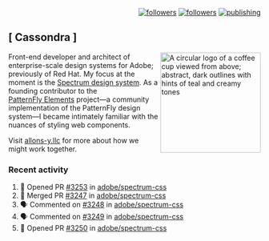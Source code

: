 <p align="right"><a rel="me" href="https://front-end.social/@castastrophe">
    <img alt="followers" title="Follow me on Mastodon" src="https://img.shields.io/mastodon/follow/109297102751309835?domain=https%3A%2F%2Ffront-end.social&label=Follow&logo=mastodon&logoColor=white&style=for-the-badge&labelColor=008080&color=006969"/></a>
  <a href="https://codepen.io/castastrophe/">
    <img alt="followers" title="Follow me on CodePen" src="https://img.shields.io/badge/23-1?color=640464&labelColor=7c007c&style=for-the-badge&logo=codepen&label=Follow"/></a>
<a href="https://castastrophe.medium.com/">
    <img alt="publishing" title="View articles on Medium" src="https://img.shields.io/badge/107-1?color=666&labelColor=444&label=subscribe&logo=medium&logoColor=white&style=for-the-badge"/></a>
</p>

## [&nbsp;Cassondra&nbsp;]

<img align="right" src="https://github-production-user-asset-6210df.s3.amazonaws.com/1840295/253016758-ba468774-1cd3-42c2-8f43-947b5eeb5edf.png" height="200" alt="A circular logo of a coffee cup viewed from above; abstract, dark outlines with hints of teal and creamy tones">

Front-end developer and architect of enterprise-scale design systems for Adobe; previously of Red Hat. My focus at the moment is the [Spectrum design system](https://github.com/adobe/spectrum-css). As a founding contributor to the [PatternFly&nbsp;Elements](https://github.com/patternfly/patternfly-elements) project&mdash;a community implementation of the PatternFly design system&mdash;I became intimately familiar with the nuances of styling web components.

Visit [allons-y.llc](http://allons-y.llc/) for more about how we might work together.

### Recent activity

<!--START_SECTION:activity-->
1. 💪 Opened PR [#3253](https://github.com/adobe/spectrum-css/pull/3253) in [adobe/spectrum-css](https://github.com/adobe/spectrum-css)
2. 🎉 Merged PR [#3247](https://github.com/adobe/spectrum-css/pull/3247) in [adobe/spectrum-css](https://github.com/adobe/spectrum-css)
3. 🗣 Commented on [#3248](https://github.com/adobe/spectrum-css/pull/3248#issuecomment-2412435884) in [adobe/spectrum-css](https://github.com/adobe/spectrum-css)
4. 🗣 Commented on [#3249](https://github.com/adobe/spectrum-css/pull/3249#issuecomment-2412412047) in [adobe/spectrum-css](https://github.com/adobe/spectrum-css)
5. 💪 Opened PR [#3250](https://github.com/adobe/spectrum-css/pull/3250) in [adobe/spectrum-css](https://github.com/adobe/spectrum-css)
<!--END_SECTION:activity-->
